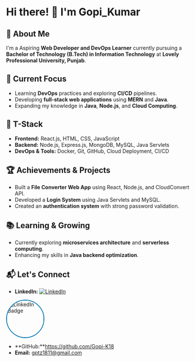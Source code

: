 # Hi there! 👋 I'm Gopi_Kumar

## 🚀 About Me
I'm a Aspiring **Web Developer and DevOps Learner** currently pursuing a **Bachelor of Technology (B.Tech) in Information Technology** at **Lovely Professional University, Punjab**.

## 🎯 Current Focus
- Learning **DevOps** practices and exploring **CI/CD** pipelines.
- Developing **full-stack web applications** using **MERN** and **Java**.
- Expanding my knowledge in **Java**, **Node.js**, and **Cloud Computing**.

## 🔧 T-Stack
- **Frontend:** React.js, HTML, CSS, JavaScript
- **Backend:** Node.js, Express.js, MongoDB, MySQL, Java Servlets
- **DevOps & Tools:** Docker, Git, GitHub, Cloud Deployment, CI/CD

## 🏆 Achievements & Projects
- Built a **File Converter Web App** using React, Node.js, and CloudConvert API.
- Developed a **Login System** using Java Servlets and MySQL.
- Created an **authentication system** with strong password validation.

## 📚 Learning & Growing
- Currently exploring **microservices architecture** and **serverless computing**.
- Enhancing my skills in **Java backend optimization**.

## 📬 Let's Connect
- **LinkedIn:**   [![LinkedIn](https://badgen.net/badge/icon/LinkedIn?icon=linkedin&label=Profile&color=0077B5)](https://www.linkedin.com/in/gopi-k18/)
<a href=" https://www.linkedin.com/in/gopi-k18/" target="_blank">
<img src="https://media.licdn.com/dms/image/v2/D4D35AQEVXpYVDG9hxQ/profile-framedphoto-shrink_400_400/profile-framedphoto-shrink_400_400/0/1723183342867?e=1739282400&v=beta&t=djTqgRWRuSCwgEtzk42FXeCPrSqbJLV2hO3WsXLkiHs" alt="LinkedIn Badge" style="width: 100px; height: 100px; border-radius: 50%; border: 2px solid 
#0077B5;">
</a>

- **GitHub:**https://github.com/Gopi-K18
- **Email:** gptz1811@gmail.com



